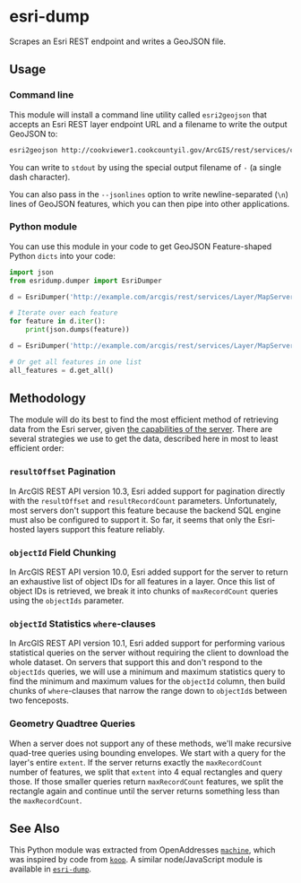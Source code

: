 esri-dump
=========

Scrapes an Esri REST endpoint and writes a GeoJSON file.

## Usage

### Command line

This module will install a command line utility called `esri2geojson` that accepts an Esri REST layer endpoint URL and a filename to write the output GeoJSON to:

```bash
esri2geojson http://cookviewer1.cookcountyil.gov/ArcGIS/rest/services/cookVwrDynmc/MapServer/11 cookcounty.geojson
```

You can write to `stdout` by using the special output filename of `-` (a single dash character).

You can also pass in the `--jsonlines` option to write newline-separated (`\n`) lines of GeoJSON features, which you can then pipe into other applications.

### Python module

You can use this module in your code to get GeoJSON Feature-shaped Python `dicts` into your code:

```python
import json
from esridump.dumper import EsriDumper

d = EsriDumper('http://example.com/arcgis/rest/services/Layer/MapServer/1')

# Iterate over each feature
for feature in d.iter():
    print(json.dumps(feature))

d = EsriDumper('http://example.com/arcgis/rest/services/Layer/MapServer/2')

# Or get all features in one list
all_features = d.get_all()
```

## Methodology

The module will do its best to find the most efficient method of retrieving data from the Esri server, given [the capabilities of the server](http://resources.arcgis.com/en/help/arcgis-rest-api/index.html#/Query_Feature_Service_Layer/02r3000000r1000000/). There are several strategies we use to get the data, described here in most to least efficient order:

### `resultOffset` Pagination

In ArcGIS REST API version 10.3, Esri added support for pagination directly with the `resultOffset` and `resultRecordCount` parameters. Unfortunately, most servers don't support this feature because the backend SQL engine must also be configured to support it. So far, it seems that only the Esri-hosted layers support this feature reliably.

### `objectId` Field Chunking

In ArcGIS REST API version 10.0, Esri added support for the server to return an exhaustive list of object IDs for all features in a layer. Once this list of object IDs is retrieved, we break it into chunks of `maxRecordCount` queries using the `objectIds` parameter.

### `objectId` Statistics `where`-clauses

In ArcGIS REST API version 10.1, Esri added support for performing various statistical queries on the server without requiring the client to download the whole dataset. On servers that support this and don't respond to the `objectIds` queries, we will use a minimum and maximum statistics query to find the minimum and maximum values for the `objectId` column, then build chunks of `where`-clauses that narrow the range down to `objectId`s between two fenceposts.

### Geometry Quadtree Queries

When a server does not support any of these methods, we'll make recursive quad-tree queries using bounding envelopes. We start with a query for the layer's entire `extent`. If the server returns exactly the `maxRecordCount` number of features, we split that `extent` into 4 equal rectangles and query those. If those smaller queries return `maxRecordCount` features, we split the rectangle again and continue until the server returns something less than the `maxRecordCount`.

## See Also
This Python module was extracted from OpenAddresses [`machine`](http://github.com/openaddresses/machine), which was inspired by code from [`koop`](https://github.com/koopjs/koop). A similar node/JavaScript module is available in [`esri-dump`](https://github.com/openaddresses/esri-dump).
